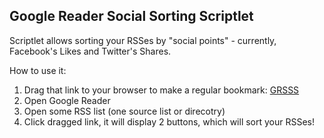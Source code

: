 **Google Reader Social Sorting Scriptlet**
--
Scriptlet allows sorting your RSSes by "social points" - currently, Facebook's Likes and Twitter's Shares.

How to use it:

1. Drag that link to your browser to make a regular bookmark: [GRSSS]
2. Open Google Reader 
3. Open some RSS list (one source list or direcotry)
4. Click dragged link, it will display 2 buttons, which will sort your RSSes!

[GRSSS]: javascript:var%20jslib%20=%20'https://raw.github.com/rinz/GRSSS/master/bookmarklet.js';%20script%20=%20document.createElement('script');%20script.src%20=%20jslib;%20document.body.appendChild(script);%20void(0);

